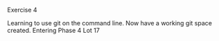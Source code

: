 Exercise 4 

Learning to use git on the command line.
Now have a working git space created.
Entering Phase 4 Lot 17
